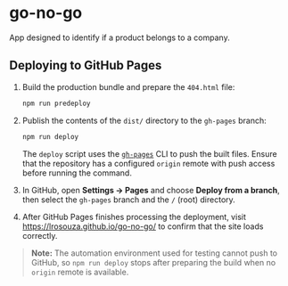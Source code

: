 # go-no-go
App designed to identify if a product belongs to a company.

## Deploying to GitHub Pages

1. Build the production bundle and prepare the `404.html` file:

   ```bash
   npm run predeploy
   ```

2. Publish the contents of the `dist/` directory to the `gh-pages` branch:

   ```bash
   npm run deploy
   ```

   The `deploy` script uses the [`gh-pages`](https://www.npmjs.com/package/gh-pages) CLI to push the built files. Ensure that the repository has a configured `origin` remote with push access before running the command.

3. In GitHub, open **Settings → Pages** and choose **Deploy from a branch**, then select the `gh-pages` branch and the `/` (root) directory.

4. After GitHub Pages finishes processing the deployment, visit <https://lrosouza.github.io/go-no-go/> to confirm that the site loads correctly.

> **Note:** The automation environment used for testing cannot push to GitHub, so `npm run deploy` stops after preparing the build when no `origin` remote is available.
